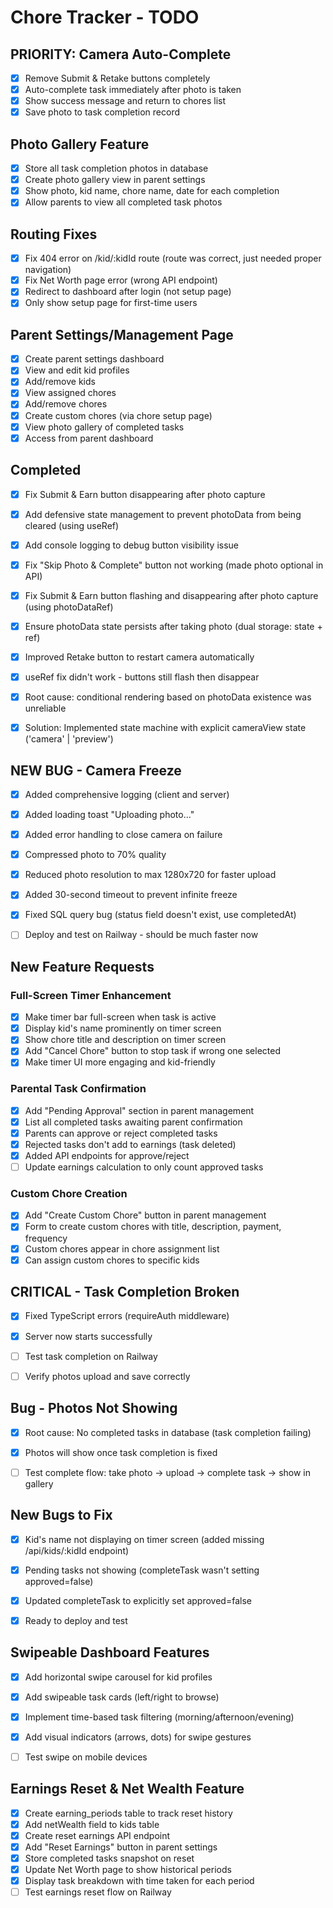 # Chore Tracker - TODO

## PRIORITY: Camera Auto-Complete
- [x] Remove Submit & Retake buttons completely
- [x] Auto-complete task immediately after photo is taken
- [x] Show success message and return to chores list
- [x] Save photo to task completion record

## Photo Gallery Feature
- [x] Store all task completion photos in database
- [x] Create photo gallery view in parent settings
- [x] Show photo, kid name, chore name, date for each completion
- [x] Allow parents to view all completed task photos

## Routing Fixes
- [x] Fix 404 error on /kid/:kidId route (route was correct, just needed proper navigation)
- [x] Fix Net Worth page error (wrong API endpoint)
- [x] Redirect to dashboard after login (not setup page)
- [x] Only show setup page for first-time users

## Parent Settings/Management Page
- [x] Create parent settings dashboard
- [x] View and edit kid profiles
- [x] Add/remove kids
- [x] View assigned chores
- [x] Add/remove chores
- [x] Create custom chores (via chore setup page)
- [x] View photo gallery of completed tasks
- [x] Access from parent dashboard

## Completed
- [x] Fix Submit & Earn button disappearing after photo capture
- [x] Add defensive state management to prevent photoData from being cleared (using useRef)
- [x] Add console logging to debug button visibility issue
- [x] Fix "Skip Photo & Complete" button not working (made photo optional in API)
- [x] Fix Submit & Earn button flashing and disappearing after photo capture (using photoDataRef)
- [x] Ensure photoData state persists after taking photo (dual storage: state + ref)
- [x] Improved Retake button to restart camera automatically
- [x] useRef fix didn't work - buttons still flash then disappear
- [x] Root cause: conditional rendering based on photoData existence was unreliable
- [x] Solution: Implemented state machine with explicit cameraView state ('camera' | 'preview')


## NEW BUG - Camera Freeze
- [x] Added comprehensive logging (client and server)
- [x] Added loading toast "Uploading photo..."
- [x] Added error handling to close camera on failure
- [x] Compressed photo to 70% quality
- [x] Reduced photo resolution to max 1280x720 for faster upload
- [x] Added 30-second timeout to prevent infinite freeze
- [x] Fixed SQL query bug (status field doesn't exist, use completedAt)
- [ ] Deploy and test on Railway - should be much faster now


## New Feature Requests

### Full-Screen Timer Enhancement
- [x] Make timer bar full-screen when task is active
- [x] Display kid's name prominently on timer screen
- [x] Show chore title and description on timer screen
- [x] Add "Cancel Chore" button to stop task if wrong one selected
- [x] Make timer UI more engaging and kid-friendly

### Parental Task Confirmation
- [x] Add "Pending Approval" section in parent management
- [x] List all completed tasks awaiting parent confirmation
- [x] Parents can approve or reject completed tasks
- [x] Rejected tasks don't add to earnings (task deleted)
- [x] Added API endpoints for approve/reject
- [ ] Update earnings calculation to only count approved tasks

### Custom Chore Creation
- [x] Add "Create Custom Chore" button in parent management
- [x] Form to create custom chores with title, description, payment, frequency
- [x] Custom chores appear in chore assignment list
- [x] Can assign custom chores to specific kids

## CRITICAL - Task Completion Broken
- [x] Fixed TypeScript errors (requireAuth middleware)
- [x] Server now starts successfully
- [ ] Test task completion on Railway
- [ ] Verify photos upload and save correctly


## Bug - Photos Not Showing
- [x] Root cause: No completed tasks in database (task completion failing)
- [x] Photos will show once task completion is fixed
- [ ] Test complete flow: take photo → upload → complete task → show in gallery


## New Bugs to Fix
- [x] Kid's name not displaying on timer screen (added missing /api/kids/:kidId endpoint)
- [x] Pending tasks not showing (completeTask wasn't setting approved=false)
- [x] Updated completeTask to explicitly set approved=false
- [x] Ready to deploy and test


## Swipeable Dashboard Features
- [x] Add horizontal swipe carousel for kid profiles
- [x] Add swipeable task cards (left/right to browse)
- [x] Implement time-based task filtering (morning/afternoon/evening)
- [x] Add visual indicators (arrows, dots) for swipe gestures
- [ ] Test swipe on mobile devices


## Earnings Reset & Net Wealth Feature
- [x] Create earning_periods table to track reset history
- [x] Add netWealth field to kids table
- [x] Create reset earnings API endpoint
- [x] Add "Reset Earnings" button in parent settings
- [x] Store completed tasks snapshot on reset
- [x] Update Net Worth page to show historical periods
- [x] Display task breakdown with time taken for each period
- [ ] Test earnings reset flow on Railway
